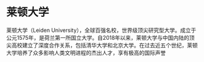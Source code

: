 # 莱顿大学

莱顿大学（Leiden University），全球百强名校，世界级顶尖研究型大学。成立于公元1575年，是荷兰第一所国立大学。自2018年以来，莱顿大学与中国内陆的顶尖高校建立了深度合作关系，包括清华大学和北京大学。在过去近五个世纪，莱顿大学培养了众多影响人类文明进程的杰出人才，享有极高的国际声誉